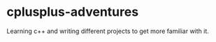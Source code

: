 cplusplus-adventures
====================

Learning c++ and writing different projects to get more familiar with it.

